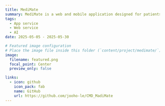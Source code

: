 ```yaml
---
title: MediMate
summary: MediMate is a web and mobile application designed for patients who have difficulty communicating during medical consultations. It allows patients to convey symptoms — such as where it hurts, how it feels, and since when — directly to doctors without the need for a guardian. The doctor’s medical notes are securely stored on the web platform, enabling both patients and their guardians to review them anytime. It serves as an assistive healthcare service improving independent medical accessibility.
tags:
  - App service
  - Web service
  - AI
date: 2025-05-05 - 2025-05-30

# Featured image configuration
# Place the image file inside this folder (`content/project/medimate/`) and reference it below.
image:
  filename: featured.png
  focal_point: Center
  preview_only: false

links:
  - icon: github
    icon_pack: fab
    name: GitHub
    url: https://github.com/jooho-le/CMD_MadiMate
---
```


